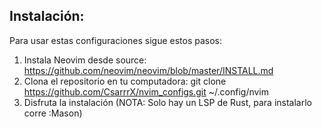 ## Instalación:
Para usar estas configuraciones sigue estos pasos:
1. Instala Neovim desde source: https://github.com/neovim/neovim/blob/master/INSTALL.md
2. Clona el repositorio en tu computadora: git clone https://github.com/CsarrrX/nvim_configs.git ~/.config/nvim
3. Disfruta la instalación (NOTA: Solo hay un LSP de Rust, para instalarlo corre :Mason)
